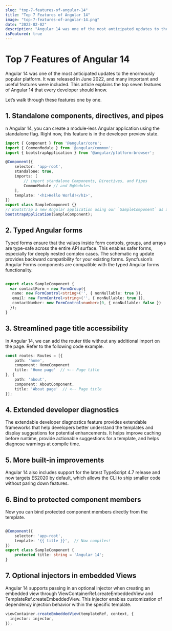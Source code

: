 ```yaml
---
slug: "top-7-features-of-angular-14"
title: "Top 7 Features of Angular 14"
image: "top-7-features-of-angular-14.png"
date: "2023-02-02"
description: "Angular 14 was one of the most anticipated updates to the enormously popular platform."
isFeatured: true
---
```


# Top 7 Features of Angular 14

Angular 14 was one of the most anticipated updates to the enormously popular platform. It was released in June 2022, and many important and useful features were included. This article explains the top seven features of Angular 14 that every developer should know.

Let’s walk through these features one by one.

## 1. Standalone components, directives, and pipes

n Angular 14, you can create a module-less Angular application using the standalone flag. Right now, this feature is in the developer preview state.

```ts
import { Component } from '@angular/core';
import { CommonModule } from '@angular/common';
import { bootstrapApplication } from '@angular/platform-browser';

@Component({
    selector: 'app-root',
    standalone: true,
    imports: [
        // import standalone Components, Directives, and Pipes
        CommonModule // and NgModules
    ],
    template: '<h1>Hello World!</h1>',
})
export class SampleComponent {}
// Bootstrap a new Angular application using our `SampleComponent` as a root component.
bootstrapApplication(SampleComponent);

```

## 2. Typed Angular forms

Typed forms ensure that the values inside form controls, groups, and arrays are type-safe across the entire API surface. This enables safer forms, especially for deeply nested complex cases. The schematic ng update provides backward compatibility for your existing forms. Syncfusion’s Angular Forms components are compatible with the typed Angular forms functionality.

```ts

export class SampleComponent {
  var contactForm = new FormGroup({
   name: new FormControl<string>('', { nonNullable: true }),
   email: new FormControl<string>('', { nonNullable: true }),
   contactNumber: new FormControl<number>(0, { nonNullable: false })
  });
}

```

## 3. Streamlined page title accessibility

In Angular 14, we can add the router title without any additional import on the page. Refer to the following code example.

```ts
const routes: Routes = [{
    path: 'home',
    component: HomeComponent
    title: 'Home page'  // <-- Page title
}, {
    path: 'about',
    component: AboutComponent,
    title: 'About page'  // <-- Page title
}];

```

## 4. Extended developer diagnostics

The extendable developer diagnostics feature provides extendable frameworks that help developers better understand the templates and display suggestions for potential enhancements. It helps improve caching before runtime, provide actionable suggestions for a template, and helps diagnose warnings at compile time.

## 5. More built-in improvements

Angular 14 also includes support for the latest TypeScript 4.7 release and now targets ES2020 by default, which allows the CLI to ship smaller code without paring down features.

## 6. Bind to protected component members

Now you can bind protected component members directly from the template.

```ts

@Component({
    selector: 'app-root',
    template: '{{ title }}',  // Now compiles!
})
export class SampleComponent {
    protected title: string = 'Angular 14';
}

```

## 7. Optional injectors in embedded Views

Angular 14 supports passing in an optional injector when creating an embedded view through ViewContainerRef.createEmbeddedView and TemplateRef.createEmbeddedView. This injector enables customization of dependency injection behavior within the specific template.

```ts
viewContainer.createEmbeddedView(templateRef, context, {
  injector: injector,
});
```
